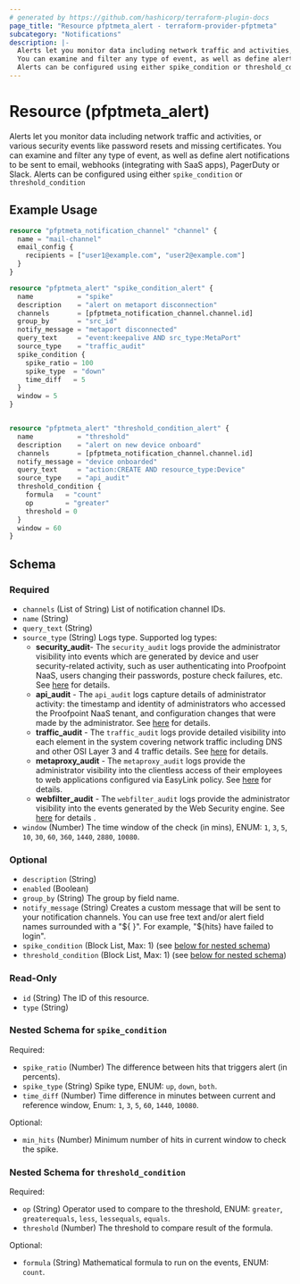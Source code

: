 ```yaml
---
# generated by https://github.com/hashicorp/terraform-plugin-docs
page_title: "Resource pfptmeta_alert - terraform-provider-pfptmeta"
subcategory: "Notifications"
description: |-
  Alerts let you monitor data including network traffic and activities, or various security events like password resets and missing certificates.
  You can examine and filter any type of event, as well as define alert notifications to be sent to email, webhooks (integrating with SaaS apps), PagerDuty or Slack.
  Alerts can be configured using either spike_condition or threshold_condition
---
```


# Resource (pfptmeta_alert)

Alerts let you monitor data including network traffic and activities, or various security events like password resets and missing certificates.
You can examine and filter any type of event, as well as define alert notifications to be sent to email, webhooks (integrating with SaaS apps), PagerDuty or Slack.
Alerts can be configured using either `spike_condition` or `threshold_condition`

## Example Usage

```terraform
resource "pfptmeta_notification_channel" "channel" {
  name = "mail-channel"
  email_config {
    recipients = ["user1@example.com", "user2@example.com"]
  }
}

resource "pfptmeta_alert" "spike_condition_alert" {
  name           = "spike"
  description    = "alert on metaport disconnection"
  channels       = [pfptmeta_notification_channel.channel.id]
  group_by       = "src_id"
  notify_message = "metaport disconnected"
  query_text     = "event:keepalive AND src_type:MetaPort"
  source_type    = "traffic_audit"
  spike_condition {
    spike_ratio = 100
    spike_type  = "down"
    time_diff   = 5
  }
  window = 5
}


resource "pfptmeta_alert" "threshold_condition_alert" {
  name           = "threshold"
  description    = "alert on new device onboard"
  channels       = [pfptmeta_notification_channel.channel.id]
  notify_message = "device onboarded"
  query_text     = "action:CREATE AND resource_type:Device"
  source_type    = "api_audit"
  threshold_condition {
    formula   = "count"
    op        = "greater"
    threshold = 0
  }
  window = 60
}
```

<!-- schema generated by tfplugindocs -->
## Schema

### Required

- `channels` (List of String) List of notification channel IDs.
- `name` (String)
- `query_text` (String)
- `source_type` (String) Logs type. Supported log types:
	- **security_audit**- The `security_audit` logs provide the administrator visibility into events which are generated by device and user security-related activity, such as user authenticating into Proofpoint NaaS, users changing their passwords, posture check failures, etc. See [here](https://help.metanetworks.com/knowledgebase/admin_console_logs/#security-logs) for details.
	- **api_audit** - The `api_audit` logs capture details of administrator activity: the timestamp and identity of administrators who accessed the Proofpoint NaaS tenant, and configuration changes that were made by the administrator. See [here](https://help.metanetworks.com/knowledgebase/admin_console_logs/#audit-logs) for details.
	- **traffic_audit** - The `traffic_audit` logs provide detailed visibility into each element in the system covering network traffic including DNS and other OSI Layer 3 and 4 traffic details. See [here](https://help.metanetworks.com/knowledgebase/admin_console_logs/#traffic-logs) for details.
	- **metaproxy_audit** - The `metaproxy_audit` logs provide the administrator visibility into the clientless access of their employees to web applications configured via EasyLink policy. See [here](https://help.metanetworks.com/knowledgebase/admin_console_logs/#metaconnect-web-logs) for details.
	- **webfilter_audit** - The `webfilter_audit` logs provide the administrator visibility into the events generated by the Web Security engine. See [here](https://help.metanetworks.com/knowledgebase/logs_ws/) for details
.
- `window` (Number) The time window of the check (in mins), ENUM: `1`, `3`, `5`, `10`, `30`, `60`, `360`, `1440`, `2880`, `10080`.

### Optional

- `description` (String)
- `enabled` (Boolean)
- `group_by` (String) The group by field name.
- `notify_message` (String) Creates a custom message that will be sent to your notification channels.
	You can use free text and/or alert field names surrounded with a "${ }". For example, "${hits} have failed to login".
- `spike_condition` (Block List, Max: 1) (see [below for nested schema](#nestedblock--spike_condition))
- `threshold_condition` (Block List, Max: 1) (see [below for nested schema](#nestedblock--threshold_condition))

### Read-Only

- `id` (String) The ID of this resource.
- `type` (String)

<a id="nestedblock--spike_condition"></a>
### Nested Schema for `spike_condition`

Required:

- `spike_ratio` (Number) The difference between hits that triggers alert (in percents).
- `spike_type` (String) Spike type, ENUM: `up`, `down`, `both`.
- `time_diff` (Number) Time difference in minutes between current and reference window, Enum: `1`, `3`, `5`, `60`, `1440`, `10080`.

Optional:

- `min_hits` (Number) Minimum number of hits in current window to check the spike.


<a id="nestedblock--threshold_condition"></a>
### Nested Schema for `threshold_condition`

Required:

- `op` (String) Operator used to compare to the threshold, ENUM: `greater`, `greaterequals`, `less`, `lessequals`, `equals`.
- `threshold` (Number) The threshold to compare result of the formula.

Optional:

- `formula` (String) Mathematical formula to run on the events, ENUM: `count`.
